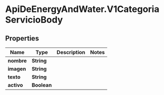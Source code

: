 # ApiDeEnergyAndWater.V1CategoriaServicioBody

## Properties
Name | Type | Description | Notes
------------ | ------------- | ------------- | -------------
**nombre** | **String** |  | 
**imagen** | **String** |  | 
**texto** | **String** |  | 
**activo** | **Boolean** |  | 
